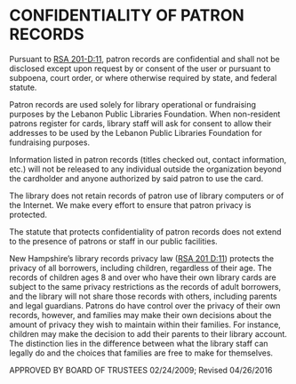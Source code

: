 # CONFIDENTIALITY OF PATRON RECORDS #

Pursuant to [RSA 201-D:11](http://www.gencourt.state.nh.us/rsa/html/xvi/201-d/201-d-11.htm), patron records are confidential and shall not be disclosed except upon request by or consent of the user or pursuant to subpoena, court order, or where otherwise required by state, and federal statute.

Patron records are used solely for library operational or fundraising purposes by the Lebanon Public Libraries Foundation. When non-resident patrons register for cards, library staff will ask for consent to allow their addresses to be used by the Lebanon Public Libraries Foundation for fundraising purposes.

Information listed in patron records (titles checked out, contact information, etc.) will not be released to any individual outside the organization beyond the cardholder and anyone authorized by said patron to use the card.

The library does not retain records of patron use of library computers or of the Internet.  We make every effort to ensure that patron privacy is protected.

The statute that protects confidentiality of patron records does not extend to the presence of patrons or staff in our public facilities.

New Hampshire’s library records privacy law ([RSA 201 D:11](http://www.gencourt.state.nh.us/rsa/html/xvi/201-d/201-d-11.htm)) protects the privacy of all borrowers, including children, regardless of their age. The records of children ages 8 and over who have their own library cards are subject to the same privacy restrictions as the records of adult borrowers, and the library will not share those records with others, including parents and legal guardians.  Patrons do have control over the privacy of their own records, however, and families may make their own decisions about the amount of privacy they wish to maintain within their families.  For instance, children may make the decision to add their parents to their library account. The distinction lies in the difference between what the library staff can legally do and the choices that families are free to make for themselves.

APPROVED BY BOARD OF TRUSTEES 02/24/2009; Revised 04/26/2016
